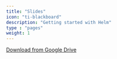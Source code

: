 ```yaml
---
title: "Slides"
icon: "ti-blackboard"
description: "Getting started with Helm"
type : "pages"
weight: 1
---
```


[Download from Google Drive](https://drive.google.com/file/d/1S-l1kZXIH5l11P233EWCpcJZeitQ0V0g/view)
